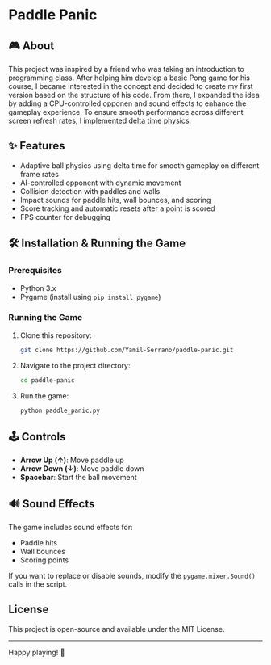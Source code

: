 # Paddle Panic 

## 🎮 About
This project was inspired by a friend who was taking an introduction to programming class. After helping him develop a basic Pong game for his course, I became interested in the concept and decided to create my first version based on the structure of his code. From there, I expanded the idea by adding a CPU-controlled opponen and sound effects to enhance the gameplay experience. To ensure smooth performance across different screen refresh rates, I implemented delta time physics.

## ✨ Features
- Adaptive ball physics using delta time for smooth gameplay on different frame rates
- AI-controlled opponent with dynamic movement
- Collision detection with paddles and walls
- Impact sounds for paddle hits, wall bounces, and scoring
- Score tracking and automatic resets after a point is scored
- FPS counter for debugging

## 🛠️ Installation & Running the Game
### Prerequisites
- Python 3.x
- Pygame (install using `pip install pygame`)

### Running the Game
1. Clone this repository:
   ```sh
   git clone https://github.com/Yamil-Serrano/paddle-panic.git
   ```
2. Navigate to the project directory:
   ```sh
   cd paddle-panic
   ```
3. Run the game:
   ```sh
   python paddle_panic.py
   ```

## 🕹️ Controls
- **Arrow Up (↑)**: Move paddle up
- **Arrow Down (↓)**: Move paddle down
- **Spacebar**: Start the ball movement

## 🔊 Sound Effects
The game includes sound effects for:
- Paddle hits
- Wall bounces
- Scoring points

If you want to replace or disable sounds, modify the `pygame.mixer.Sound()` calls in the script.

## License
This project is open-source and available under the MIT License.

---
Happy playing! 🏓

